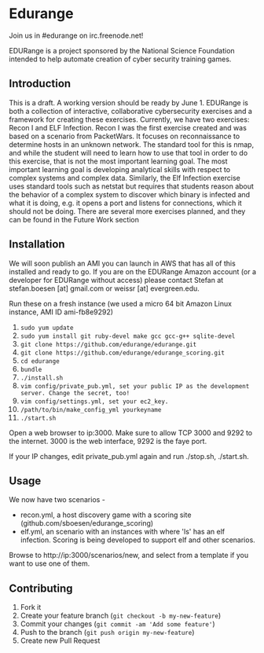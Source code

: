 # Edurange

Join us in #edurange on irc.freenode.net!


EDURange is a project sponsored by the National Science Foundation intended to help automate creation of cyber security training games.
## Introduction
This is a draft. A working version should be ready by June 1. EDURange is both a collection of interactive, collaborative cybersecurity exercises and a framework for creating these exercises. Currently, we have
two exercises: Recon I and ELF Infection. Recon I was the first exercise created and was based on a scenario
from PacketWars. It focuses on reconnaissance to determine hosts in an unknown network. The standard
tool for this is nmap, and while the student will need to learn how to use that tool in order to do this exercise,
that is not the most important learning goal. The most important learning goal is developing analytical skills
with respect to complex systems and complex data. Similarly, the Elf Infection exercise uses standard tools
such as netstat but requires that students reason about the behavior of a complex system to discover which
binary is infected and what it is doing, e.g. it opens a port and listens for connections, which it should not
be doing. There are several more exercises planned, and they can be found in the Future Work section

## Installation

We will soon publish an AMI you can launch in AWS that has all of this installed and ready to go. If you are on the EDURange Amazon account (or a developer for EDURange without access) please contact Stefan at stefan.boesen [at] gmail.com or weissr [at] evergreen.edu.

Run these on a fresh instance (we used a micro 64 bit Amazon Linux instance, AMI ID ami-fb8e9292)

1. ```sudo yum update```
2. ```sudo yum install git ruby-devel make gcc gcc-g++ sqlite-devel```
3. ```git clone https://github.com/edurange/edurange.git```
4. ```git clone https://github.com/edurange/edurange_scoring.git```
5. ```cd edurange```
6. ```bundle```
7. ```./install.sh```
8. ```vim config/private_pub.yml, set your public IP as the development server. Change the secret, too!```
9. ```vim config/settings.yml, set your ec2_key.```
10. ```/path/to/bin/make_config_yml yourkeyname```
11. ```./start.sh```

Open a web browser to ip:3000. Make sure to allow TCP 3000 and 9292 to the internet. 3000 is the web interface, 9292 is the faye port.

If your IP changes, edit private_pub.yml again and run ./stop.sh, ./start.sh.

## Usage
    
We now have two scenarios - 
- recon.yml, a host discovery game with a scoring site (github.com/sboesen/edurange_scoring)
- elf.yml, an scenario with an instances with where 'ls' has an elf infection. Scoring is being developed to support elf and other scenarios.

Browse to http://ip:3000/scenarios/new, and select from a template if you want to use one of them.

## Contributing

1. Fork it
2. Create your feature branch (`git checkout -b my-new-feature`)
3. Commit your changes (`git commit -am 'Add some feature'`)
4. Push to the branch (`git push origin my-new-feature`)
5. Create new Pull Request
